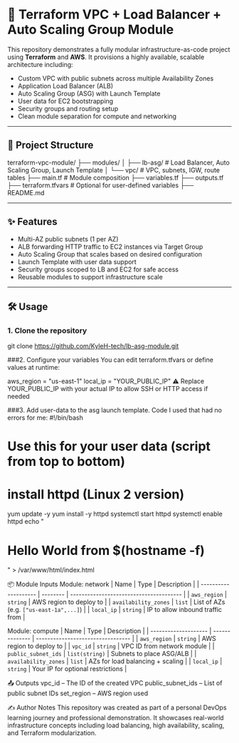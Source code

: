 # 🚀 Terraform VPC + Load Balancer + Auto Scaling Group Module

This repository demonstrates a fully modular infrastructure-as-code project using **Terraform** and **AWS**. It provisions a highly available, scalable architecture including:

- Custom VPC with public subnets across multiple Availability Zones
- Application Load Balancer (ALB)
- Auto Scaling Group (ASG) with Launch Template
- User data for EC2 bootstrapping
- Security groups and routing setup
- Clean module separation for compute and networking

---

## 📁 Project Structure

terraform-vpc-module/
├── modules/
│ ├── lb-asg/ # Load Balancer, Auto Scaling Group, Launch Template
│ └── vpc/ # VPC, subnets, IGW, route tables
├── main.tf # Module composition
├── variables.tf
├── outputs.tf
├── terraform.tfvars # Optional for user-defined variables
├── README.md


---

## ✨ Features

- Multi-AZ public subnets (1 per AZ)
- ALB forwarding HTTP traffic to EC2 instances via Target Group
- Auto Scaling Group that scales based on desired configuration
- Launch Template with user data support
- Security groups scoped to LB and EC2 for safe access
- Reusable modules to support infrastructure scale

---

## 🛠️ Usage

### 1. Clone the repository

git clone https://github.com/KyleH-tech/lb-asg-module.git

###2. Configure your variables
You can edit terraform.tfvars or define values at runtime:

aws_region        = "us-east-1"
local_ip          = "YOUR_PUBLIC_IP"
⚠️ Replace YOUR_PUBLIC_IP with your actual IP to allow SSH or HTTP access if needed

###3. Add user-data to the asg launch template. Code I used that had no errors for me:
#!/bin/bash
# Use this for your user data (script from top to bottom)
# install httpd (Linux 2 version)
yum update -y
yum install -y httpd
systemctl start httpd
systemctl enable httpd
echo "<h1>Hello World from $(hostname -f)</h1>" > /var/www/html/index.html


📦 Module Inputs
Module: network
| Name                 | Type     | Description                             |
| -------------------- | -------- | --------------------------------------- |
| `aws_region`         | `string` | AWS region to deploy to                 |
| `availability_zones` | `list`   | List of AZs (e.g. `["us-east-1a",...]`) |
| `local_ip`           | `string` | IP to allow inbound traffic from        |

Module: compute
| Name                 | Type           | Description                       |
| -------------------- | -------------- | --------------------------------- |
| `aws_region`         | `string`       | AWS region to deploy to           |
| `vpc_id`             | `string`       | VPC ID from network module        |
| `public_subnet_ids`  | `list(string)` | Subnets to place ASG/ALB          |
| `availability_zones` | `list`         | AZs for load balancing + scaling  |
| `local_ip`           | `string`       | Your IP for optional restrictions |


📤 Outputs
vpc_id – The ID of the created VPC
public_subnet_ids – List of public subnet IDs
set_region – AWS region used

✍️ Author Notes
This repository was created as part of a personal DevOps learning journey and professional demonstration. It showcases real-world infrastructure concepts including load balancing, high availability, scaling, and Terraform modularization.
